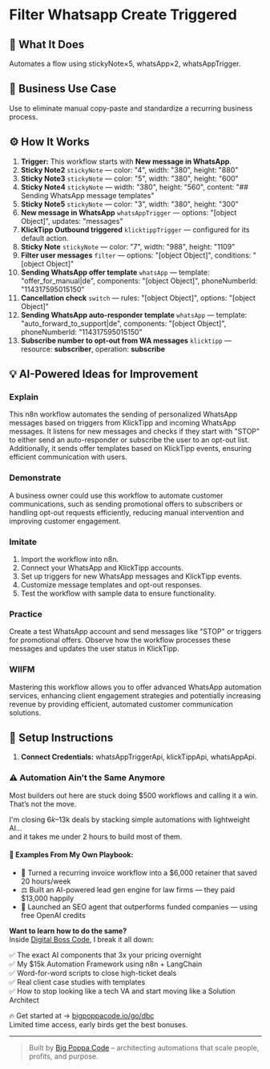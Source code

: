# Filter Whatsapp Create Triggered
  ## 🚀 What It Does
  Automates a flow using stickyNote×5, whatsApp×2, whatsAppTrigger.
  
  ## 💼 Business Use Case
  Use to eliminate manual copy-paste and standardize a recurring business process.
  
  ## ⚙️ How It Works
  1. **Trigger:** This workflow starts with **New message in WhatsApp**.
  2. **Sticky Note2** `stickyNote` — color: "4", width: "380", height: "880"
3. **Sticky Note3** `stickyNote` — color: "5", width: "380", height: "600"
4. **Sticky Note4** `stickyNote` — width: "380", height: "560", content: "## Sending WhatsApp message templates"
5. **Sticky Note5** `stickyNote` — color: "3", width: "380", height: "300"
6. **New message in WhatsApp** `whatsAppTrigger` — options: "[object Object]", updates: "messages"
7. **KlickTipp Outbound triggered** `klicktippTrigger` — configured for its default action.
8. **Sticky Note** `stickyNote` — color: "7", width: "988", height: "1109"
9. **Filter user messages** `filter` — options: "[object Object]", conditions: "[object Object]"
10. **Sending WhatsApp offer template** `whatsApp` — template: "offer_for_manual|de", components: "[object Object]", phoneNumberId: "114317595015150"
11. **Cancellation check** `switch` — rules: "[object Object]", options: "[object Object]"
12. **Sending WhatsApp auto-responder template** `whatsApp` — template: "auto_forward_to_support|de", components: "[object Object]", phoneNumberId: "114317595015150"
13. **Subscribe number to opt-out from WA messages** `klicktipp` — resource: **subscriber**, operation: **subscribe**
  
  ## 💡 AI-Powered Ideas for Improvement
  ### Explain
This n8n workflow automates the sending of personalized WhatsApp messages based on triggers from KlickTipp and incoming WhatsApp messages. It listens for new messages and checks if they start with "STOP" to either send an auto-responder or subscribe the user to an opt-out list. Additionally, it sends offer templates based on KlickTipp events, ensuring efficient communication with users.

### Demonstrate
A business owner could use this workflow to automate customer communications, such as sending promotional offers to subscribers or handling opt-out requests efficiently, reducing manual intervention and improving customer engagement.

### Imitate
1. Import the workflow into n8n.
2. Connect your WhatsApp and KlickTipp accounts.
3. Set up triggers for new WhatsApp messages and KlickTipp events.
4. Customize message templates and opt-out responses.
5. Test the workflow with sample data to ensure functionality.

### Practice
Create a test WhatsApp account and send messages like "STOP" or triggers for promotional offers. Observe how the workflow processes these messages and updates the user status in KlickTipp.

### WIIFM
Mastering this workflow allows you to offer advanced WhatsApp automation services, enhancing client engagement strategies and potentially increasing revenue by providing efficient, automated customer communication solutions.
  
  ## 🔧 Setup Instructions
  1. **Connect Credentials:** whatsAppTriggerApi, klickTippApi, whatsAppApi.
  
### ⚠️ Automation Ain’t the Same Anymore

Most builders out here are stuck doing $500 workflows and calling it a win.  
That’s not the move.  

I'm closing $6k–$13k deals by stacking simple automations with lightweight AI...  
and it takes me under 2 hours to build most of them.

#### 🧠 Examples From My Own Playbook:
- 🔁 Turned a recurring invoice workflow into a $6,000 retainer that saved 20 hours/week  
- ⚖️ Built an AI-powered lead gen engine for law firms — they paid $13,000 happily  
- 🚀 Launched an SEO agent that outperforms funded companies — using free OpenAI credits  

**Want to learn how to do the same?**  
Inside [Digital Boss Code](https://bigpoppacode.io/go/dbc), I break it all down:

✅ The exact AI components that 3x your pricing overnight  
✅ My $15k Automation Framework using n8n + LangChain  
✅ Word-for-word scripts to close high-ticket deals  
✅ Real client case studies with templates  
✅ How to stop looking like a tech VA and start moving like a Solution Architect  

🔥 Get started at → [bigpoppacode.io/go/dbc](https://bigpoppacode.io/go/dbc)  
Limited time access, early birds get the best bonuses.

---
> Built by [Big Poppa Code](https://bigpoppacode.io) – architecting automations that scale people, profits, and purpose.
  